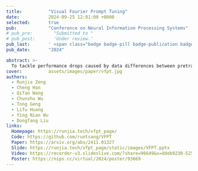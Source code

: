 ```yaml
---
title:          "Visual Fourier Prompt Tuning"
date:           2024-09-25 12:01:00 +0800
selected:       true
pub:            "Conference on Neural Information Processing Systems"
# pub_pre:        "Submitted to "
# pub_post:       'Under review.'
pub_last:       ' <span class="badge badge-pill badge-publication badge-success">NeurIPS</span>'
pub_date:       "2024"

abstract: >-
  To tackle performance drops caused by data differences between pretraining and finetuning, we propose Visual Fourier Prompt Tuning (VFPT), which leverages the Fast Fourier Transform to combine spatial and frequency domain information, achieving better results with fewer parameters.
cover:          assets/images/paper/vfpt.jpg
authors:
  - Runjia Zeng
  - Cheng Han
  - Qifan Wang
  - Chunshu Wu
  - Tong Geng
  - Lifu Huang
  - Ying Nian Wu
  - Dongfang Liu
links:
  Homepage: https://runjia.tech/vfpt_page/
  Code: https://github.com/runtsang/VFPT
  Paper: https://arxiv.org/abs/2411.01327
  Slide: https://runjia.tech/vfpt_page/static/images/VFPT.pptx
  Video: https://recorder-v3.slideslive.com/?share=96649&s=ddeb9230-5258-4ce1-bcad-092710eb580f
  Poster: https://nips.cc/virtual/2024/poster/93669
---
```

